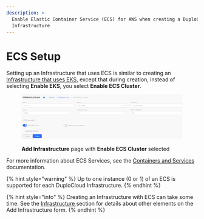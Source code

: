 ```yaml
---
description: >-
  Enable Elastic Container Service (ECS) for AWS when creating a DuploCloud
  Infrastructure
---
```


# ECS Setup

Setting up an Infrastructure that uses ECS is similar to creating an [Infrastructure that uses EKS](../kubernetes-cluster/), except that during creation, instead of selecting **Enable EKS**, you select **Enable ECS Cluster**.&#x20;

<figure><img src="../../../../.gitbook/assets/AWS_ECS.png" alt=""><figcaption><p><strong>Add Infrastructure</strong> page with <strong>Enable ECS Cluster</strong> selected</p></figcaption></figure>

For more information about ECS Services, see the [Containers and Services](../../../aws-services/containers/) documentation.

{% hint style="warning" %}
Up to one instance (0 or 1) of an ECS is supported for each DuploCloud Infrastructure. &#x20;
{% endhint %}

{% hint style="info" %}
Creating an Infrastructure with ECS can take some time. See the [Infrastructure ](../)section for details about other elements on the Add Infrastructure form.
{% endhint %}

